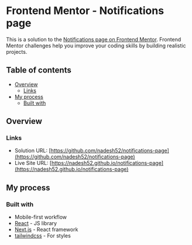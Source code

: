 # Frontend Mentor - Notifications page

This is a solution to the [Notifications page on Frontend Mentor](https://www.frontendmentor.io/challenges/notifications-page-DqK5QAmKbC). Frontend Mentor challenges help you improve your coding skills by building realistic projects. 

## Table of contents

- [Overview](#overview)
  - [Links](#links)
- [My process](#my-process)
  - [Built with](#built-with)

## Overview

### Links

- Solution URL: [https://github.com/nadesh52/notifications-page](https://github.com/nadesh52/notifications-page)
- Live Site URL: [https://nadesh52.github.io/notifications-page](https://nadesh52.github.io/notifications-page)

## My process

### Built with

- Mobile-first workflow
- [React](https://reactjs.org/) - JS library
- [Next.js](https://nextjs.org/) - React framework
- [tailwindcss](https://tailwindcss.com/) - For styles
